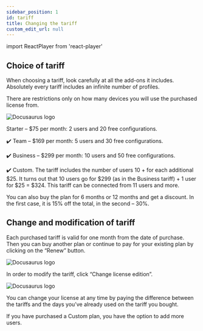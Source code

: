 ```yaml
---
sidebar_position: 1
id: tariff
title: Changing the tariff
custom_edit_url: null
---
```

import ReactPlayer from 'react-player'

## Choice of tariff

When choosing a tariff, look carefully at all the add-ons it includes. Absolutely every tariff includes an infinite number of profiles. 

There are restrictions only on how many devices you will use the purchased license from.

![Docusaurus logo](/img/eng/changing-and-modifying-the-tariff/changing-and-modifying-the-tariff-1.png)

Starter – $75 per month: 2 users and 20 free configurations.

✔️ Team – $169 per month: 5 users and 30 free configurations.

✔️ Business – $299 per month: 10 users and 50 free configurations.

✔️ Custom. The tariff includes the number of users 10 + for each additional $25. It turns out that 10 users go for $299 (as in the Business tariff) + 1 user for $25 = $324. This tariff can be connected from 11 users and more.

You can also buy the plan for 6 months or 12 months and get a discount. In the first case, it is 15% off the total, in the second – 30%.

## Change and modification of tariff
Each purchased tariff is valid for one month from the date of purchase. Then you can buy another plan or continue to pay for your existing plan by clicking on the “Renew” button.

![Docusaurus logo](/img/eng/changing-and-modifying-the-tariff/changing-and-modifying-the-tariff-2.png)

In order to modify the tariff, click “Change license edition”.

![Docusaurus logo](/img/eng/changing-and-modifying-the-tariff/changing-and-modifying-the-tariff-3.png)

You can change your license at any time by paying the difference between the tariffs and the days you’ve already used on the tariff you bought. 

If you have purchased a Custom plan, you have the option to add more users.